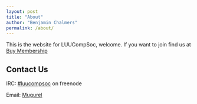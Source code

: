 ```yaml
---
layout: post
title: "About"
author: "Benjamin Chalmers"
permalink: /about/
---
```


This is the website for LUUCompSoc, welcome.
If you want to join find us at [Buy Membership](https://classic.luu.org.uk/groups/compsoc/)

## Contact Us

IRC: [#luucompsoc](https://webchat.freenode.net/?channels=luucompsoc) on freenode

Email: [Mugurel](mailto:sc17mae@leeds.ac.uk)
